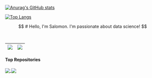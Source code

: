 [![Anurag's GitHub stats](https://github-readme-stats.vercel.app/api?username=salomonhotegni&show_icons=true&hide=contribs,prs&cache_seconds=86400&theme=nightowl)](https://github.com/anuraghazra/github-readme-stats)

[![Top Langs](https://github-readme-stats.vercel.app/api/top-langs/?username=salomonhotegni)](https://github.com/anuraghazra/github-readme-stats)


$$ # Hello, I'm Salomon. I'm passionate about data science! $$

<br />

| <a href="https://github.com/anuraghazra/github-readme-stats"><img align="center" src="https://github-readme-stats.vercel.app/api?username=salomonhotegni&show_icons=true&hide=contribs,prs&cache_seconds=86400&theme=nightowl)](https://github.com/anuraghazra/github-readme-stats" /></a> | <a href="https://github.com/anuraghazra/github-readme-stats"><img align="center" src="https://github-readme-stats.vercel.app/api/top-langs/?username=salomonhotegni&layout=compact&theme=buefy&hide_border=true)](https://github.com/anuraghazra/github-readme-stats" /></a> |
| ------------- | ------------- |

#### Top Repositories


<a href="https://github.com/anuraghazra/github-readme-stats">
  <img align="center" src="https://github-readme-stats.vercel.app/api/pin/?username=salomonhotegni&repo=github-readme-stats&theme=buefy" />
</a>
<a href="https://github.com/anuraghazra/anuraghazra.github.io">
  <img align="center" src="https://github-readme-stats.vercel.app/api/pin/?username=salomonhotegni&repo=anuraghazra.github.io&theme=buefy" />
</a>

<br />
<br />
